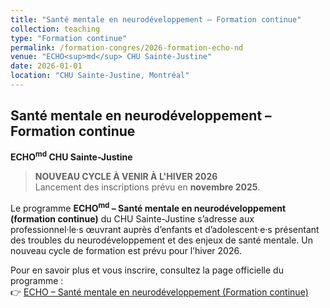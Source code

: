 ```yaml
---
title: "Santé mentale en neurodéveloppement – Formation continue"
collection: teaching
type: "Formation continue"
permalink: /formation-congres/2026-formation-echo-nd
venue: "ECHO<sup>md</sup> CHU Sainte-Justine"
date: 2026-01-01
location: "CHU Sainte-Justine, Montréal"
---
```


## Santé mentale en neurodéveloppement – Formation continue  
**ECHO<sup>md</sup> CHU Sainte-Justine**
> **NOUVEAU CYCLE À VENIR À L'HIVER 2026**  
> Lancement des inscriptions prévu en **novembre 2025**.

Le programme **ECHO<sup>md</sup> – Santé mentale en neurodéveloppement (formation continue)** du CHU Sainte-Justine s’adresse aux professionnel·le·s œuvrant auprès d’enfants et d’adolescent·e·s présentant des troubles du neurodéveloppement et des enjeux de santé mentale. Un nouveau cycle de formation est prévu pour l’hiver 2026.

Pour en savoir plus et vous inscrire, consultez la page officielle du programme :  
👉 [ECHO – Santé mentale en neurodéveloppement (Formation continue)](https://enseignement.chusj.org/fr/Formation-continue/TelementoratECHO/Sante-mentale-en-neurodeveloppement-(ouvert))